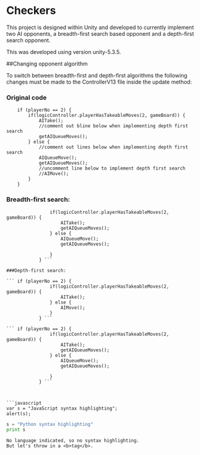 # Checkers

This project is designed within Unity and developed to currently implement two AI opponents, a breadth-first search based opponent and a depth-first search opponent.

This was developed using version unity-5.3.5.

##Changing opponent algorithm

To switch between breadth-first and depth-first algorithms the following changes must be made to the ControllerV13 file inside the update method:

### Original code

``` 
	if (playerNo == 2) {
		if(logicController.playerHasTakeableMoves(2, gameBoard)) {
			AITake();
			//comment out bline below when implementing depth first search
			getAIQueueMoves();
		} else {
			//comment out lines below when implementing depth first search
			AIQueueMove();
			getAIQueueMoves();
			//uncomment line below to implement depth first search
			//AIMove();
		}
	} 
```

### Breadth-first search:

``` if (playerNo == 2) {
				if(logicController.playerHasTakeableMoves(2, gameBoard)) {
					AITake();
					getAIQueueMoves();
				} else {
					AIQueueMove();
					getAIQueueMoves();

				}
			} ```

###Depth-first search:

``` if (playerNo == 2) {
				if(logicController.playerHasTakeableMoves(2, gameBoard)) {
					AITake();
				} else {
					AIMove();
				}
			} ```

``` if (playerNo == 2) {
				if(logicController.playerHasTakeableMoves(2, gameBoard)) {
					AITake();
					getAIQueueMoves();
				} else {
					AIQueueMove();
					getAIQueueMoves();

				}
			} ```



```javascript
var s = "JavaScript syntax highlighting";
alert(s);
```
 
```python
s = "Python syntax highlighting"
print s
```
 
```
No language indicated, so no syntax highlighting. 
But let's throw in a <b>tag</b>.
```
